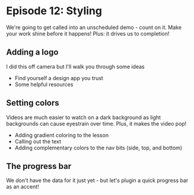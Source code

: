 # Episode 12: Styling
We're going to get called into an unscheduled demo - count on it. Make your work shine before it happens! Plus: it drives us to completion!

## Adding a logo
I did this off camera but I'll walk you through some ideas

 - Find yourself a design app you trust
 - Some helpful resources

## Setting colors
Videos are much easier to watch on a dark background as light backgrounds can cause eyestrain over time. Plus, it makes the video pop!

 - Adding gradient coloring to the lesson
 - Calling out the text
 - Adding complementary colors to the nav bits (side, top, and bottom)

## The progress bar
We don't have the data for it just yet - but let's plugin a quick progress bar as an accent!